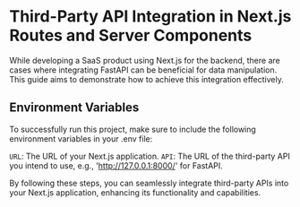# Third-Party API Integration in Next.js Routes and Server Components

While developing a SaaS product using Next.js for the backend, there are cases where integrating FastAPI can be beneficial for data manipulation. This guide aims to demonstrate how to achieve this integration effectively.

## Environment Variables

To successfully run this project, make sure to include the following environment variables in your .env file:

`URL`: The URL of your Next.js application.
`API`: The URL of the third-party API you intend to use, e.g., 'http://127.0.0.1:8000/' for FastAPI.

By following these steps, you can seamlessly integrate third-party APIs into your Next.js application, enhancing its functionality and capabilities.
